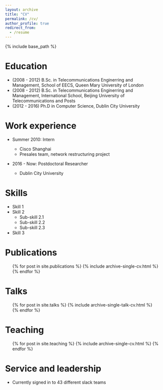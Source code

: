 ```yaml
---
layout: archive
title: "CV"
permalink: /cv/
author_profile: true
redirect_from:
  - /resume
---
```


{% include base_path %}

Education
======
* (2008 - 2012) B.Sc. in Telecommunications Enginerring and Management, School of EECS, Queen Mary University of London
* (2008 - 2012) B.Sc. in Telecommunications Enginerring and Management, International School, Beijing University of Telecommunications and Posts
* (2012 - 2016) Ph.D in Computer Science, Dublin City University

Work experience
======
* Summer 2010: Intern
  * Cisco Shanghai
  * Presales team, network restructuring project

* 2016 - Now: Postdoctoral Researcher
  * Dublin City University
  
Skills
======
* Skill 1
* Skill 2
  * Sub-skill 2.1
  * Sub-skill 2.2
  * Sub-skill 2.3
* Skill 3

Publications
======
  <ul>{% for post in site.publications %}
    {% include archive-single-cv.html %}
  {% endfor %}</ul>
  
Talks
======
  <ul>{% for post in site.talks %}
    {% include archive-single-talk-cv.html %}
  {% endfor %}</ul>
  
Teaching
======
  <ul>{% for post in site.teaching %}
    {% include archive-single-cv.html %}
  {% endfor %}</ul>
  
Service and leadership
======
* Currently signed in to 43 different slack teams
